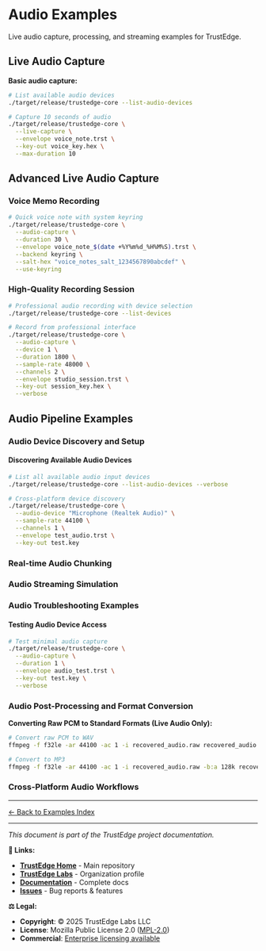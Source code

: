 <!--
Copyright (c) 2025 TRUSTEDGE LABS LLC
MPL-2.0: https://mozilla.org/MPL/2.0/
Project: trustedge — Privacy and trust at the edge.
GitHub: https://github.com/TrustEdge-Labs/trustedge
-->

# Audio Examples

Live audio capture, processing, and streaming examples for TrustEdge.

## Live Audio Capture

**Basic audio capture:**
```bash
# List available audio devices
./target/release/trustedge-core --list-audio-devices

# Capture 10 seconds of audio
./target/release/trustedge-core \
  --live-capture \
  --envelope voice_note.trst \
  --key-out voice_key.hex \
  --max-duration 10
```

## Advanced Live Audio Capture

### Voice Memo Recording

```bash
# Quick voice note with system keyring
./target/release/trustedge-core \
  --audio-capture \
  --duration 30 \
  --envelope voice_note_$(date +%Y%m%d_%H%M%S).trst \
  --backend keyring \
  --salt-hex "voice_notes_salt_1234567890abcdef" \
  --use-keyring
```

### High-Quality Recording Session

```bash
# Professional audio recording with device selection
./target/release/trustedge-core --list-devices

# Record from professional interface
./target/release/trustedge-core \
  --audio-capture \
  --device 1 \
  --duration 1800 \
  --sample-rate 48000 \
  --channels 2 \
  --envelope studio_session.trst \
  --key-out session_key.hex \
  --verbose
```

## Audio Pipeline Examples

### Audio Device Discovery and Setup

#### Discovering Available Audio Devices
```bash
# List all available audio input devices
./target/release/trustedge-core --list-audio-devices --verbose

# Cross-platform device discovery
./target/release/trustedge-core \
  --audio-device "Microphone (Realtek Audio)" \
  --sample-rate 44100 \
  --channels 1 \
  --envelope test_audio.trst \
  --key-out test.key
```

### Real-time Audio Chunking

### Audio Streaming Simulation

### Audio Troubleshooting Examples

#### Testing Audio Device Access
```bash
# Test minimal audio capture
./target/release/trustedge-core \
  --audio-capture \
  --duration 1 \
  --envelope audio_test.trst \
  --key-out test.key \
  --verbose
```

### Audio Post-Processing and Format Conversion

**Converting Raw PCM to Standard Formats (Live Audio Only):**
```bash
# Convert raw PCM to WAV
ffmpeg -f f32le -ar 44100 -ac 1 -i recovered_audio.raw recovered_audio.wav

# Convert to MP3
ffmpeg -f f32le -ar 44100 -ac 1 -i recovered_audio.raw -b:a 128k recovered_audio.mp3
```

### Cross-Platform Audio Workflows

---


[← Back to Examples Index](README.md)

---

*This document is part of the TrustEdge project documentation.*

**📖 Links:**
- **[TrustEdge Home](https://github.com/TrustEdge-Labs/trustedge)** - Main repository
- **[TrustEdge Labs](https://github.com/TrustEdge-Labs)** - Organization profile
- **[Documentation](https://github.com/TrustEdge-Labs/trustedge/tree/main/docs)** - Complete docs
- **[Issues](https://github.com/TrustEdge-Labs/trustedge/issues)** - Bug reports & features

**⚖️ Legal:**
- **Copyright**: © 2025 TrustEdge Labs LLC
- **License**: Mozilla Public License 2.0 ([MPL-2.0](https://mozilla.org/MPL/2.0/))
- **Commercial**: [Enterprise licensing available](mailto:enterprise@trustedgelabs.com)
